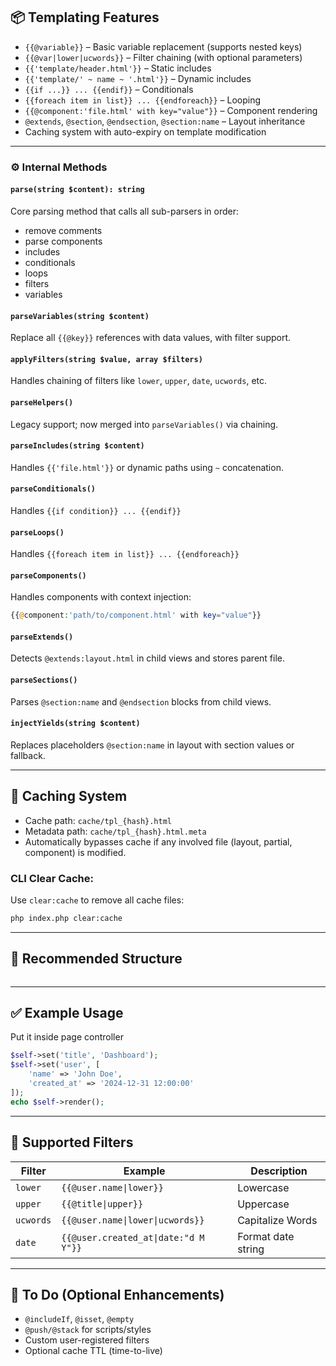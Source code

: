 ## 📦 Templating Features

- `{{@variable}}` – Basic variable replacement (supports nested keys)
- `{{@var|lower|ucwords}}` – Filter chaining (with optional parameters)
- `{{'template/header.html'}}` – Static includes
- `{{'template/' ~ name ~ '.html'}}` – Dynamic includes
- `{{if ...}} ... {{endif}}` – Conditionals
- `{{foreach item in list}} ... {{endforeach}}` – Looping
- `{{@component:'file.html' with key="value"}}` – Component rendering
- `@extends`, `@section`, `@endsection`, `@section:name` – Layout inheritance
- Caching system with auto-expiry on template modification

---

### ⚙️ Internal Methods

#### `parse(string $content): string`
Core parsing method that calls all sub-parsers in order:
- remove comments
- parse components
- includes
- conditionals
- loops
- filters
- variables

#### `parseVariables(string $content)`
Replace all `{{@key}}` references with data values, with filter support.

#### `applyFilters(string $value, array $filters)`
Handles chaining of filters like `lower`, `upper`, `date`, `ucwords`, etc.

#### `parseHelpers()`
Legacy support; now merged into `parseVariables()` via chaining.

#### `parseIncludes(string $content)`
Handles `{{'file.html'}}` or dynamic paths using `~` concatenation.

#### `parseConditionals()`
Handles `{{if condition}} ... {{endif}}`

#### `parseLoops()`
Handles `{{foreach item in list}} ... {{endforeach}}`

#### `parseComponents()`
Handles components with context injection:
```php
{{@component:'path/to/component.html' with key="value"}}
```

#### `parseExtends()`
Detects `@extends:layout.html` in child views and stores parent file.

#### `parseSections()`
Parses `@section:name` and `@endsection` blocks from child views.

#### `injectYields(string $content)`
Replaces placeholders `@section:name` in layout with section values or fallback.

---

## 💾 Caching System

- Cache path: `cache/tpl_{hash}.html`
- Metadata path: `cache/tpl_{hash}.html.meta`
- Automatically bypasses cache if any involved file (layout, partial, component) is modified.

### CLI Clear Cache:
Use `clear:cache` to remove all cache files:
```bash
php index.php clear:cache
```
---

## 📂 Recommended Structure
```
```

---

## ✅ Example Usage
Put it inside page controller
```php
$self->set('title', 'Dashboard');
$self->set('user', [
    'name' => 'John Doe',
    'created_at' => '2024-12-31 12:00:00'
]);
echo $self->render();
```

---

## 🧩 Supported Filters
| Filter     | Example                             | Description                  |
|------------|-------------------------------------|------------------------------|
| `lower`    | `{{@user.name\|lower}}`             | Lowercase                    |
| `upper`    | `{{@title\|upper}}`                 | Uppercase                    |
| `ucwords`  | `{{@user.name\|lower\|ucwords}}`    | Capitalize Words             |
| `date`     | `{{@user.created_at\|date:"d M Y"}}`| Format date string           |

---

## 📌 To Do (Optional Enhancements)
- `@includeIf`, `@isset`, `@empty`
- `@push/@stack` for scripts/styles
- Custom user-registered filters
- Optional cache TTL (time-to-live)

